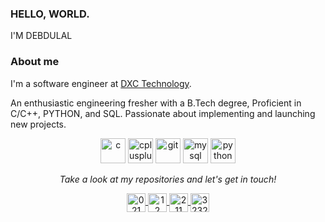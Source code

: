 ### HELLO, WORLD.
I'M DEBDULAL

<!--
**vipe5/vipe5** is a ✨ _special_ ✨ repository because its `README.md` (this file) appears on your GitHub profile.

Here are some ideas to get you started:

- 🔭 I’m currently working on ...
- 🌱 I’m currently learning ...
- 👯 I’m looking to collaborate on ...
- 🤔 I’m looking for help with ...
- 💬 Ask me about ...
- 📫 How to reach me: ...
- 😄 Pronouns: ...
- ⚡ Fun fact: ...
-->
### About me
I'm a software engineer at [DXC Technology](https://www.dxc.technology/).

An enthusiastic engineering fresher with a B.Tech degree, Proficient in C/C++, PYTHON, and SQL. Passionate about implementing and launching new projects.




<p align="center">
  <img src="https://devicons.github.io/devicon/devicon.git/icons/c/c-original.svg" alt="c" width="40" height="40"/> 
  <img src="https://devicons.github.io/devicon/devicon.git/icons/cplusplus/cplusplus-original.svg" alt="cplusplus" width="40" height="40"/>
  <img src="https://www.vectorlogo.zone/logos/git-scm/git-scm-icon.svg" alt="git" width="40" height="40"/> 
  <img src="https://devicons.github.io/devicon/devicon.git/icons/mysql/mysql-original-wordmark.svg" alt="mysql" width="40" height="40"/> 
  <img src="https://devicons.github.io/devicon/devicon.git/icons/python/python-original.svg" alt="python" width="40" height="40"/>
</p>






<!-- Social Section -->
<p align="center">
  <i>Take a look at my repositories and let's get in touch!</i>
</p>
<p align="center">
<a href="https://twitter.com/DebDula99062594" target="blank">
  <img align="center" src="https://cdn.jsdelivr.net/npm/simple-icons@3.0.1/icons/twitter.svg" alt="021" height="30" width="30" />
 </a>
<a href="https://www.linkedin.com/in/deb-dulal/" target="blank">
  <img align="center" src="https://cdn.jsdelivr.net/npm/simple-icons@3.0.1/icons/linkedin.svg" alt="12" height="30" width="30" />
 </a>
<a href="https://stackoverflow.com/users/14216010/vipe5?tab=profile" target="blank">
  <img align="center" src="https://cdn.jsdelivr.net/npm/simple-icons@3.0.1/icons/stackoverflow.svg" alt="211" height="30" width="30" />
 </a>
<a href="https://www.instagram.com/t_h_e___r_e_a_p_e_r/" target="blank">
  <img align="center" src="https://cdn.jsdelivr.net/npm/simple-icons@3.0.1/icons/instagram.svg" alt="323265" height="30" width="30" />
 </a>


<!--
<a href="https://medium.com/12" target="blank"><img align="center" src="https://cdn.jsdelivr.net/npm/simple-icons@3.0.1/icons/medium.svg" alt="12" height="30" width="30" /></a>
<a href="https://www.youtube.com/c/123" target="blank"><img align="center" src="https://cdn.jsdelivr.net/npm/simple-icons@3.0.1/icons/youtube.svg" alt="123" height="30" width="30" /></a>
<a href="https://dev.to/12" target="blank"><img align="center" src="https://cdn.jsdelivr.net/npm/simple-icons@3.0.1/icons/dev-dot-to.svg" alt="12" height="30" width="30" /></a>
<a href="https://fb.com/12" target="blank"><img align="center" src="https://cdn.jsdelivr.net/npm/simple-icons@3.0.1/icons/facebook.svg" alt="12" height="30" width="30" /></a>
-->

</p>


